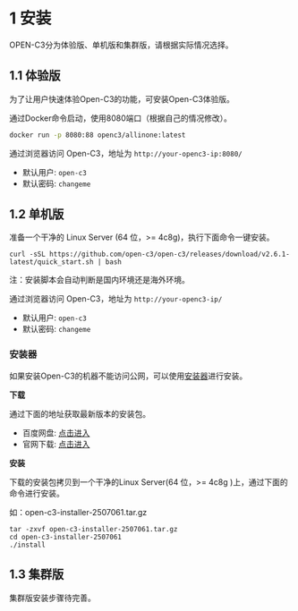 # 1 安装

OPEN-C3分为体验版、单机版和集群版，请根据实际情况选择。

## 1.1 体验版

为了让用户快速体验Open-C3的功能，可安装Open-C3体验版。

通过Docker命令启动，使用8080端口（根据自己的情况修改）。

```sh
docker run -p 8080:88 openc3/allinone:latest
```


通过浏览器访问 Open-C3，地址为 `http://your-openc3-ip:8080/`

- 默认用户: `open-c3`
- 默认密码: `changeme`

## 1.2 单机版


准备一个干净的 Linux Server (64 位，>= 4c8g)，执行下面命令一键安装。

```shell
curl -sSL https://github.com/open-c3/open-c3/releases/download/v2.6.1-latest/quick_start.sh | bash
```

注：安装脚本会自动判断是国内环境还是海外环境。

通过浏览器访问 Open-C3，地址为 `http://your-openc3-ip/`

- 默认用户: `open-c3`
- 默认密码: `changeme`

### 安装器
如果安装Open-C3的机器不能访问公网，可以使用[安装器](https://github.com/open-c3/open-c3-installer)进行安装。

**下载**

通过下面的地址获取最新版本的安装包。

- 百度网盘: [点击进入](https://pan.baidu.com/s/1nF8eqCmpjaDHJJlY4Sidog?pwd=open)
- 官网下载: [点击进入](https://www.open-c3.online/open-c3-installer/)

**安装**

下载的安装包拷贝到一个干净的Linux Server(64 位，>= 4c8g )上，通过下面的命令进行安装。

如：open-c3-installer-2507061.tar.gz

```shell
tar -zxvf open-c3-installer-2507061.tar.gz
cd open-c3-installer-2507061
./install
```
## 1.3 集群版

集群版安装步骤待完善。